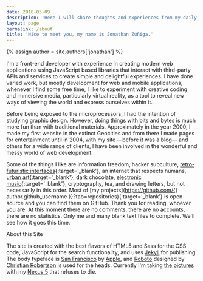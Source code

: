 ```yaml
---
date: 2018-05-09
description: 'Here I will share thoughts and experiences from my daily life. If you want to know why I made this blog you can read <a href="#!">the first post</a> and if you ask who I am, there goes some information.'
layout: page
permalink: /about
title: 'Nice to meet you, my name is Jonathan Zúñiga.'
---
```


{% assign author = site.authors['jonathan'] %}

I'm a front-end developer with experience in creating modern web applications using JavaScript based libraries that interact with third-party APIs and services to create simple and delightful experiences. I have done varied work, but mostly development for web and mobile applications, whenever I find some free time, I like to experiment with creative coding and immersive media, particularly virtual reality, as a tool to reveal new ways of viewing the world and express ourselves within it.

Before being exposed to the microprocessors, I had the intention of studying graphic design. However, doing things with bits and bytes is much more fun than with traditional materials. Approximately in the year 2000, I made my first website in the extinct Geocities and from there I made pages for entertainment until in 2004, with my site —before it was a blog— and others for a wide range of clients, I have been involved in the wonderful and messy world of web development.

Some of the things I like are information freedom, hacker subculture, [retro-futuristic interfaces](https://www.youtube.com/watch?v=2ywWFvjE-yU){:target='_blank'}, an internet that respects humans, [urban art](https://www.youtube.com/watch?v=gmu_RByhlGw){:target='_blank'}, dark chocolate, [electronic music](https://www.youtube.com/watch?v=RbxZmcQWWgE){:target='_blank'}, cryptography, tea, and drawing letters, but not necessarily in this order. Most of [my projects](https://github.com/{{ author.github_username }}?tab=repositories){:target='_blank'} is open source and you can find them on GitHub. Thank you for reading, whoever you are. At this moment there are no comments, there are no accounts, there are no statistics. Only me and many blank text files to complete. We'll see how it goes this time.

<div class="smcaps tt-uppercase m-top-16 m-bottom-4 ta-center">About this Site</div>

<p class="md-cols-2 fs-sm">
	The site is created with the best flavors of HTML5 and Sass for the CSS code, JavaScript for the search functionality, and uses <a href="https://jekyllrb.com/" target="_blank">Jekyll</a> for publishing. The body typeface is <a href="https://developer.apple.com/fonts/">San Francisco</a> by <a href="https://www.apple.com/">Apple</a>, and <a href="https://fonts.google.com/specimen/Roboto">Roboto</a> designed by <a href="http://christianrobertson.com/">Christian Robertson</a> is used for the heads. Currently I'm taking <a href="https://www.flickr.com/photos/{{ author.flickr_username }}" target="_blank">the pictures</a> with my <a href="https://web.archive.org/web/20150905053915/http://www.google.com/nexus/5/" target="_blank">Nexus 5</a> that refuses to die.
</p>
